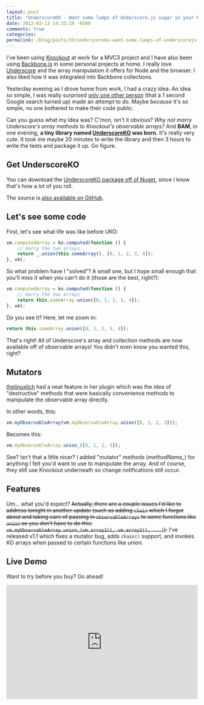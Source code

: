 ```yaml
---
layout: post
title: "UnderscoreKO - Want some lumps of Underscore.js sugar in your Knockout java?"
date: 2012-03-13 14:33:19 -0500
comments: true
categories:
permalink: /blog/posts/33/underscoreko-want-some-lumps-of-underscorejs-sugar
---
```


I've been using [Knockout](http://knockoutjs.com/) at work for a MVC3 project and I have also been using [Backbone.js](http://documentcloud.github.com/backbone/) in some personal projects at home. I really love [Underscore](http://documentcloud.github.com/underscore/) and the array manipulation it offers for Node and the browser. I also liked how it was integrated into Backbone collections.

Yesterday evening as I drove home from work, I had a crazy idea. An idea so simple, I was really surprised [only one other person](https://github.com/thelinuxlich/knockout.underscore.plugin) (that a 1 second Google search turned up) made an attempt to do. Maybe *because* it's so simple, no one bothered to make their code public.

Can you guess what my idea was? C'mon, isn't it obvious? *Why not marry Underscore's array methods to Knockout's observable arrays?* And **BAM**, in one evening, **a tiny library named [UnderscoreKO](https://github.com/kamranayub/UnderscoreKO) was born.** It's really very cute. It took me maybe 20 minutes to write the library and then 3 hours to write the tests and package it up. Go figure.

## Get UnderscoreKO

You can download the [UnderscoreKO package off of Nuget](http://nuget.org/packages/UnderscoreKO), since I know that's how a lot of you roll.

The source is [also available on GitHub](https://github.com/kamranayub/UnderscoreKO).

## Let's see some code

First, let's see what life was like before UKO:

```js
vm.computedArray = ko.computed(function () {
    // marry the two arrays
    return _.union(this.someArray(), [0, 1, 2, 3, 4]);
}, vm);
```

So what problem have I "solved"? A small one, but I hope small enough that you'll miss it when you can't do it (those are the best, right?):

```js
vm.computedArray = ko.computed(function () {
    // marry the two arrays
    return this.someArray.union([0, 1, 2, 3, 4]);
}, vm);
```

Do you see it? Here, let me zoom in:

```js
return this.someArray.union([0, 1, 2, 3, 4]);
```

That's right! All of Underscore's array and collection methods are now available off of observable arrays! You didn't even know you wanted this, right?

## Mutators

[thelinuxlich](https://github.com/thelinuxlich/knockout.underscore.plugin) had a neat feature in her plugin which was the idea of "destructive" methods that were basically convenience methods to manipulate the observable array directly.

In other words, this:

```js
vm.myObservableArray(vm.myObservableArray.union([0, 1, 2, 3]));
```

Becomes this:

```js
vm.myObservableArray.union_([0, 1, 2, 3]);
```

See? Isn't that a little nicer? I added "mutator" methods (*methodName\_*) for anything I felt you'd want to use to manipulate the array. And of course, they still use Knockout underneath so change notifications still occur.

## Features

Um... what you'd expect? <strike>Actually, there are a couple issues I'd like to address tonight in another update (such as adding `chain` which I forgot about and taking care of passing in `observableArrays` to some functions like `union` so you don't have to do this: `vm.myObservableArray.union_(vm.array1(), vm.array2(), ...)`).</strike> I've released v1.1 which fixes a mutator bug, adds `chain()` support, and invokes KO arrays when passed to certain functions like *union*.

## Live Demo

Want to try before you buy? Go ahead!

<iframe style="width: 100%; height: 300px" src="http://jsfiddle.net/kamranayub/exnqe/embedded/" allowfullscreen="allowfullscreen" frameborder="0"></iframe>